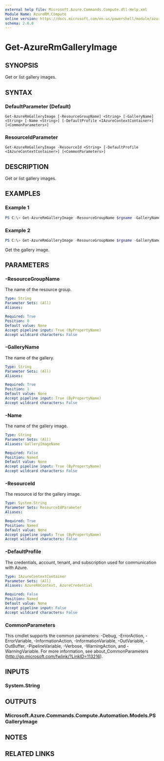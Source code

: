```yaml
---
external help file: Microsoft.Azure.Commands.Compute.dll-Help.xml
Module Name: AzureRM.Compute
online version: https://docs.microsoft.com/en-us/powershell/module/azurerm.compute/get-azurermgalleryimage
schema: 2.0.0
---
```


# Get-AzureRmGalleryImage

## SYNOPSIS
Get or list gallery images.

## SYNTAX

### DefaultParameter (Default)
```
Get-AzureRmGalleryImage [-ResourceGroupName] <String> [-GalleryName] <String> [-Name <String>] [-DefaultProfile <IAzureContextContainer>] [<CommonParameters>]
```

### ResourceIdParameter
```
Get-AzureRmGalleryImage -ResourceId <String> [-DefaultProfile <IAzureContextContainer>] [<CommonParameters>]
```

## DESCRIPTION
Get or list gallery images.

## EXAMPLES

### Example 1
```powershell
PS C:\> Get-AzureRmGalleryImage -ResourceGroupName $rgname -GalleryName $gallery -Name $image
```

### Example 2
```powershell
PS C:\> Get-AzureRmGalleryImage -ResourceGroupName $rgname -GalleryName $gallery
```

Get the gallery image.

## PARAMETERS

### -ResourceGroupName
The name of the resource group.

```yaml
Type: String
Parameter Sets: (All)
Aliases:

Required: True
Position: 0
Default value: None
Accept pipeline input: True (ByPropertyName)
Accept wildcard characters: False
```

### -GalleryName
The name of the gallery.

```yaml
Type: String
Parameter Sets: (All)
Aliases:

Required: True
Position: 1
Default value: None
Accept pipeline input: True (ByPropertyName)
Accept wildcard characters: False
```

### -Name
The name of the gallery image.

```yaml
Type: String
Parameter Sets: (All)
Aliases: GalleryImageName

Required: False
Position: Named
Default value: None
Accept pipeline input: True (ByPropertyName)
Accept wildcard characters: False
```

### -ResourceId
The resource id for the gallery image.

```yaml
Type: System.String
Parameter Sets: ResourceIdParameter
Aliases:

Required: True
Position: Named
Default value: None
Accept pipeline input: True (ByPropertyName)
Accept wildcard characters: False
```

### -DefaultProfile
The credentials, account, tenant, and subscription used for communication with Azure.

```yaml
Type: IAzureContextContainer
Parameter Sets: (All)
Aliases: AzureRmContext, AzureCredential

Required: False
Position: Named
Default value: None
Accept pipeline input: False
Accept wildcard characters: False
```

### CommonParameters
This cmdlet supports the common parameters: -Debug, -ErrorAction, -ErrorVariable, -InformationAction, -InformationVariable, -OutVariable, -OutBuffer, -PipelineVariable, -Verbose, -WarningAction, and -WarningVariable. For more information, see about_CommonParameters (http://go.microsoft.com/fwlink/?LinkID=113216).

## INPUTS

### System.String

## OUTPUTS

### Microsoft.Azure.Commands.Compute.Automation.Models.PSGalleryImage

## NOTES

## RELATED LINKS
